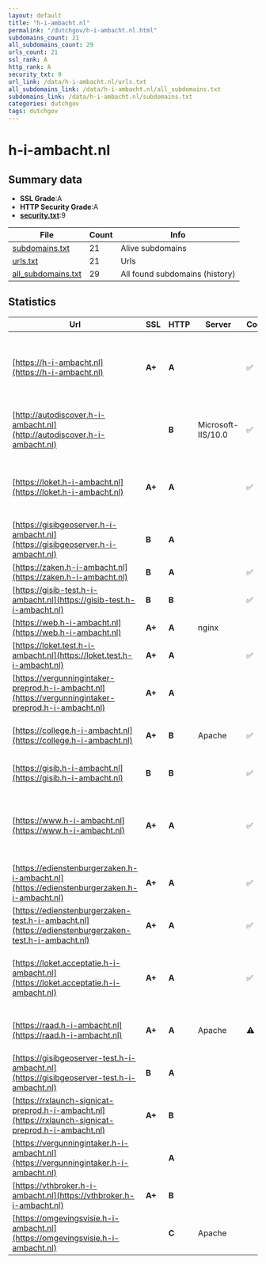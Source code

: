 ```yaml
---
layout: default
title: "h-i-ambacht.nl"
permalink: "/dutchgov/h-i-ambacht.nl.html"
subdomains_count: 21
all_subdomains_count: 29
urls_count: 21
ssl_rank: A
http_rank: A
security_txt: 9
url_link: /data/h-i-ambacht.nl/urls.txt
all_subdomains_link: /data/h-i-ambacht.nl/all_subdomains.txt
subdomains_link: /data/h-i-ambacht.nl/subdomains.txt
categories: dutchgov
tags: dutchgov
---
```



# h-i-ambacht.nl
## Summary data


 - **SSL Grade**:A
 - **HTTP Security Grade**:A
 - **[security.txt](https://www.digitaleoverheid.nl/nieuws/standaard-security-txt-nu-verplicht-voor-overheid/)**:9


| File       | Count | Info |
|------------|-------|------|
|[subdomains.txt](/DutchGovScope/data/h-i-ambacht.nl/subdomains.txt)|21|Alive subdomains|
|[urls.txt](/DutchGovScope/data/h-i-ambacht.nl/urls.txt)|21|Urls|
|[all_subdomains.txt](/DutchGovScope/data/h-i-ambacht.nl/all_subdomains.txt)|29|All found subdomains (history)|


## Statistics


| Url | SSL | HTTP | Server | Cookie | HSTS | CORS | CTO | CSP | XFO | XXP | RP |FP| Tech |Title |
|--------|-------|-------|------|------|------|------|------|------|------|------|------|------|------|------|
|[https://h-i-ambacht.nl](https://h-i-ambacht.nl)| **A+**| **A**||:white_check_mark: |:white_check_mark: | | | :white_check_mark:| :white_check_mark: | :white_check_mark: | :white_check_mark: | |Apache Tomcat Green Valley CMS HSTS Java|Inwoners - Gemee...|
|[http://autodiscover.h-i-ambacht.nl](http://autodiscover.h-i-ambacht.nl)| | **B**|Microsoft-IIS/10.0|:white_check_mark: |:white_check_mark: | | | | :white_check_mark: | :white_check_mark: | :white_check_mark: | |IIS:10.0 Microsoft ASP.NET Windows Server||
|[https://loket.h-i-ambacht.nl](https://loket.h-i-ambacht.nl)| **A+**| **A**||:white_check_mark: |:white_check_mark: | | | :white_check_mark:| :white_check_mark: | :white_check_mark: | :white_check_mark: | |Bootstrap HSTS Java Material Design Lite|Loket van Gemeen...|
|[https://gisibgeoserver.h-i-ambacht.nl](https://gisibgeoserver.h-i-ambacht.nl)| **B**| **A**|| |:white_check_mark: | | | | :white_check_mark: | | :white_check_mark: | |||
|[https://zaken.h-i-ambacht.nl](https://zaken.h-i-ambacht.nl)| **B**| **A**||:white_check_mark: |:white_check_mark: | | | :white_check_mark:| :white_check_mark: | :white_check_mark: | :white_check_mark: | |||
|[https://gisib-test.h-i-ambacht.nl](https://gisib-test.h-i-ambacht.nl)| **B**| **B**||:white_check_mark: |:white_check_mark: | | | | :white_check_mark: | | :white_check_mark: | |HSTS Microsoft ASP.NET|Object moved|
|[https://web.h-i-ambacht.nl](https://web.h-i-ambacht.nl)| **A+**| **A**|nginx| |:white_check_mark: | | | :white_check_mark:| :white_check_mark: | :white_check_mark: | :white_check_mark: | |HSTS Nginx|You received ema...|
|[https://loket.test.h-i-ambacht.nl](https://loket.test.h-i-ambacht.nl)| **A+**| **A**||:white_check_mark: |:white_check_mark: | | | :white_check_mark:| :white_check_mark: | :white_check_mark: | :white_check_mark: | |HSTS Java|Fout|
|[https://vergunningintaker-preprod.h-i-ambacht.nl](https://vergunningintaker-preprod.h-i-ambacht.nl)| **A+**| **A**|| |:white_check_mark: | | | :white_check_mark:| :white_check_mark: | :white_check_mark: | :white_check_mark: | |Express HSTS Node.js||
|[https://college.h-i-ambacht.nl](https://college.h-i-ambacht.nl)| **A+**| **B**|Apache|:white_check_mark: |:white_check_mark: | | |:warning: | | :white_check_mark: | :white_check_mark: | |Apache HTTP Server HSTS|302 Found|
|[https://gisib.h-i-ambacht.nl](https://gisib.h-i-ambacht.nl)| **B**| **B**||:white_check_mark: |:white_check_mark: | | | | :white_check_mark: | | :white_check_mark: | |HSTS Microsoft ASP.NET|Object moved|
|[https://www.h-i-ambacht.nl](https://www.h-i-ambacht.nl)| **A+**| **A**||:white_check_mark: |:white_check_mark: | | | :white_check_mark:| :white_check_mark: | :white_check_mark: | :white_check_mark: | |Apache Tomcat Green Valley CMS HSTS Java|Inwoners - Gemee...|
|[https://edienstenburgerzaken.h-i-ambacht.nl](https://edienstenburgerzaken.h-i-ambacht.nl)| **A+**| **A**||:white_check_mark: |:white_check_mark: | | | :white_check_mark:| :white_check_mark: | :white_check_mark: | :white_check_mark: | |HSTS|Object moved|
|[https://edienstenburgerzaken-test.h-i-ambacht.nl](https://edienstenburgerzaken-test.h-i-ambacht.nl)| **A+**| **A**||:white_check_mark: |:white_check_mark: | | | :white_check_mark:| :white_check_mark: | :white_check_mark: | :white_check_mark: | |HSTS|Startpagina eDie...|
|[https://loket.acceptatie.h-i-ambacht.nl](https://loket.acceptatie.h-i-ambacht.nl)| **A+**| **A**||:white_check_mark: |:white_check_mark: | | | :white_check_mark:| :white_check_mark: | :white_check_mark: | :white_check_mark: | |Bootstrap HSTS Java Material Design Lite|Loket van Gemeen...|
|[https://raad.h-i-ambacht.nl](https://raad.h-i-ambacht.nl)| **A+**| **A**|Apache|:warning: |:white_check_mark: | | |:warning: | :white_check_mark: | :white_check_mark: | :white_check_mark: | |Apache HTTP Server HSTS|hendrikidoambach...|
|[https://gisibgeoserver-test.h-i-ambacht.nl](https://gisibgeoserver-test.h-i-ambacht.nl)| **B**| **A**|| |:white_check_mark: | | | | :white_check_mark: | | :white_check_mark: | |||
|[https://rxlaunch-signicat-preprod.h-i-ambacht.nl](https://rxlaunch-signicat-preprod.h-i-ambacht.nl)| **A+**| **B**|| |:white_check_mark: | | | | | | :white_check_mark: | |HSTS||
|[https://vergunningintaker.h-i-ambacht.nl](https://vergunningintaker.h-i-ambacht.nl)| | **A**|| |:white_check_mark: | | | :white_check_mark:| :white_check_mark: | :white_check_mark: | :white_check_mark: | |Express HSTS Node.js||
|[https://vthbroker.h-i-ambacht.nl](https://vthbroker.h-i-ambacht.nl)| **A+**| **B**|| |:white_check_mark: | | | | | | :white_check_mark: | |HSTS||
|[https://omgevingsvisie.h-i-ambacht.nl](https://omgevingsvisie.h-i-ambacht.nl)| | **C**|Apache| |:white_check_mark: | | | | | | :white_check_mark: | |Apache HTTP Server HSTS|Omgevingsvisie H...|

